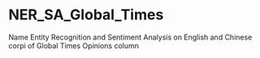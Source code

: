 # NER_SA_Global_Times
Name Entity Recognition and Sentiment Analysis on English and Chinese corpi of Global Times Opinions column
